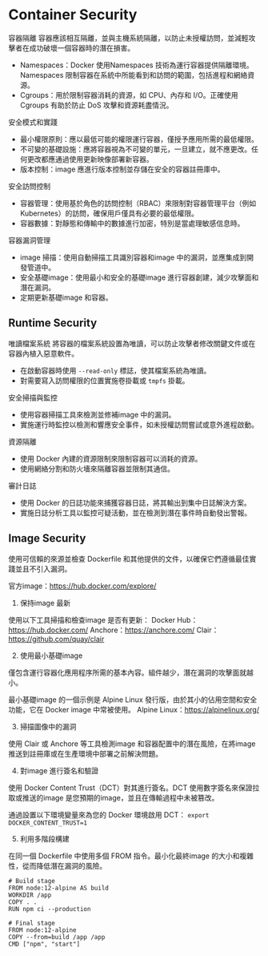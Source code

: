 # Container Security
容器隔離
容器應該相互隔離，並與主機系統隔離，以防止未授權訪問，並減輕攻擊者在成功破壞一個容器時的潛在損害。
* Namespaces：Docker 使用Namespaces 技術為運行容器提供隔離環境。Namespaces 限制容器在系統中所能看到和訪問的範圍，包括進程和網絡資源。
* Cgroups：用於限制容器消耗的資源，如 CPU、內存和 I/O。正確使用Cgroups 有助於防止 DoS 攻擊和資源耗盡情況。

安全模式和實踐
* 最小權限原則：應以最低可能的權限運行容器，僅授予應用所需的最低權限。
* 不可變的基礎設施：應將容器視為不可變的單元，一旦建立，就不應更改。任何更改都應通過使用更新映像部署新容器。
* 版本控制：image 應進行版本控制並存儲在安全的容器註冊庫中。

安全訪問控制
* 容器管理：使用基於角色的訪問控制（RBAC）來限制對容器管理平台（例如 Kubernetes）的訪問，確保用戶僅具有必要的最低權限。
* 容器數據：對靜態和傳輸中的數據進行加密，特別是當處理敏感信息時。

容器漏洞管理
* image 掃描：使用自動掃描工具識別容器和image 中的漏洞，並應集成到開發管道中。
* 安全基礎image：使用最小和安全的基礎image 進行容器創建，減少攻擊面和潛在漏洞。
* 定期更新基礎image 和容器。

## Runtime Security
唯讀檔案系統
將容器的檔案系統設置為唯讀，可以防止攻擊者修改關鍵文件或在容器內植入惡意軟件。
* 在啟動容器時使用 `--read-only` 標誌，使其檔案系統為唯讀。
* 對需要寫入訪問權限的位置實施卷掛載或 `tmpfs` 掛載。

安全掃描與監控
* 使用容器掃描工具來檢測並修補image 中的漏洞。
* 實施運行時監控以檢測和響應安全事件，如未授權訪問嘗試或意外進程啟動。

資源隔離
* 使用 Docker 內建的資源限制來限制容器可以消耗的資源。
* 使用網絡分割和防火墻來隔離容器並限制其通信。

審計日誌
* 使用 Docker 的日誌功能來捕獲容器日誌，將其輸出到集中日誌解決方案。
* 實施日誌分析工具以監控可疑活動，並在檢測到潛在事件時自動發出警報。

## Image Security
使用可信賴的來源並檢查 Dockerfile 和其他提供的文件，以確保它們遵循最佳實踐並且不引入漏洞。

官方image：https://hub.docker.com/explore/

1. 保持image 最新

使用以下工具掃描和檢查image 是否有更新：
Docker Hub：https://hub.docker.com/
Anchore：https://anchore.com/
Clair：https://github.com/quay/clair

2. 使用最小基礎image

僅包含運行容器化應用程序所需的基本內容。組件越少，潛在漏洞的攻擊面就越小。

最小基礎image 的一個示例是 Alpine Linux 發行版，由於其小的佔用空間和安全功能，它在 Docker image 中常被使用。
Alpine Linux：https://alpinelinux.org/

3. 掃描圖像中的漏洞

使用 Clair 或 Anchore 等工具檢測image 和容器配置中的潛在風險，在將image 推送到註冊庫或在生產環境中部署之前解決問題。

4. 對image 進行簽名和驗證

使用 Docker Content Trust（DCT）對其進行簽名。DCT 使用數字簽名來保證拉取或推送的image 是您預期的image，並且在傳輸過程中未被篡改。

通過設置以下環境變量來為您的 Docker 環境啟用 DCT：
`export DOCKER_CONTENT_TRUST=1`

5. 利用多階段構建

在同一個 Dockerfile 中使用多個 FROM 指令。最小化最終image 的大小和複雜性，從而降低潛在漏洞的風險。
```
# Build stage
FROM node:12-alpine AS build
WORKDIR /app
COPY . .
RUN npm ci --production

# Final stage
FROM node:12-alpine
COPY --from=build /app /app
CMD ["npm", "start"]
```
